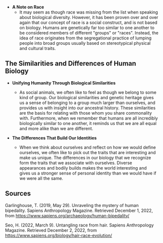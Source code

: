 - **A Note on Race**
    - It may seem as though race was missing from the list when speaking about biological diversity. However, it has been proven over and over again that our concept of race is a social construct, and is not based on biology. Humans are genetically far too similar to one another to be considered members of different "groups" or "races". Instead, the idea of race originates from the segregational practice of lumping people into broad groups usually based on stereotypical physical and cultural traits.

## The Similarities and Differences of Human Biology
- **Unifying Humanity Through Biological Similarities**
    - As social animals, we often like to feel as though we belong to some kind of group. Our biological similarities and genetic heritage gives us a sense of belonging to a group much larger than ourselves, and provides us with insight into our ancestral history. These similarities are the basis for relating with those whom you share commonality with. Furthermore, when we remember that humans are all incredibly biologically similar to one another, it reminds us that we are all equal and more alike than we are different.

- **The Differences That Build Our Identities**
    - When we think about ourselves and reflect on how we would define ourselves, we often like to pick out the traits that are interesting and make us unique. The differences in our biology that we recognize form the traits that we associate with ourselves. Diverse appearances and bodily builds makes the world interesting and gives us a stronger sense of personal identity than we would have if we were all the same.

## Sources
Garlinghouse, T. (2019, May 29). Unraveling the mystery of human bipedality. Sapiens Anthropology Magazine. Retrieved December 1, 2022, from https://www.sapiens.org/archaeology/human-bipedality/

Seo, H. (2022, March 9). Untangling race from hair. Sapiens Anthropology Magazine. Retrieved December 2, 2022, from https://www.sapiens.org/biology/hair-race-evolution/